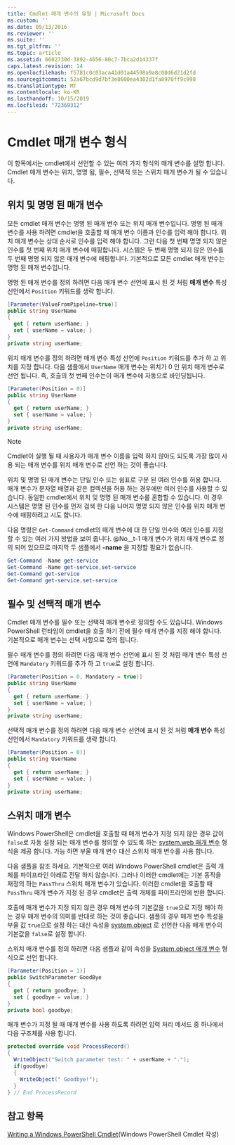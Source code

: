```yaml
---
title: Cmdlet 매개 변수의 유형 | Microsoft Docs
ms.custom: ''
ms.date: 09/13/2016
ms.reviewer: ''
ms.suite: ''
ms.tgt_pltfrm: ''
ms.topic: article
ms.assetid: 6602730d-3892-4656-80c7-7bca2d14337f
caps.latest.revision: 14
ms.openlocfilehash: f5781c0c03aca41d01a44598a9a8c00d6d21d2fd
ms.sourcegitcommit: 52a67bcd9d7bf3e8600ea4302d1fa8970ff9c998
ms.translationtype: MT
ms.contentlocale: ko-KR
ms.lasthandoff: 10/15/2019
ms.locfileid: "72369312"
---
```

# <a name="types-of-cmdlet-parameters"></a>Cmdlet 매개 변수 형식

이 항목에서는 cmdlet에서 선언할 수 있는 여러 가지 형식의 매개 변수를 설명 합니다. Cmdlet 매개 변수는 위치, 명명 됨, 필수, 선택적 또는 스위치 매개 변수가 될 수 있습니다.

## <a name="positional-and-named-parameters"></a>위치 및 명명 된 매개 변수

모든 cmdlet 매개 변수는 명명 된 매개 변수 또는 위치 매개 변수입니다. 명명 된 매개 변수를 사용 하려면 cmdlet을 호출할 때 매개 변수 이름과 인수를 입력 해야 합니다. 위치 매개 변수는 상대 순서로 인수를 입력 해야 합니다. 그런 다음 첫 번째 명명 되지 않은 인수를 첫 번째 위치 매개 변수에 매핑합니다. 시스템은 두 번째 명명 되지 않은 인수를 두 번째 명명 되지 않은 매개 변수에 매핑합니다. 기본적으로 모든 cmdlet 매개 변수는 명명 된 매개 변수입니다.

명명 된 매개 변수를 정의 하려면 다음 매개 변수 선언에 표시 된 것 처럼 **매개 변수** 특성 선언에서 `Position` 키워드를 생략 합니다.

```csharp
[Parameter(ValueFromPipeline=true)]
public string UserName
{
  get { return userName; }
  set { userName = value; }
}
private string userName;
```

위치 매개 변수를 정의 하려면 매개 변수 특성 선언에 `Position` 키워드를 추가 하 고 위치를 지정 합니다. 다음 샘플에서 `UserName` 매개 변수는 위치가 0 인 위치 매개 변수로 선언 됩니다. 즉, 호출의 첫 번째 인수는이 매개 변수에 자동으로 바인딩됩니다.

```csharp
[Parameter(Position = 0)]
public string UserName
{
  get { return userName; }
  set { userName = value; }
}
private string userName;
```

> [!NOTE]
> Cmdlet이 실행 될 때 사용자가 매개 변수 이름을 입력 하지 않아도 되도록 가장 많이 사용 되는 매개 변수를 위치 매개 변수로 선언 하는 것이 좋습니다.

위치 및 명명 된 매개 변수는 단일 인수 또는 쉼표로 구분 된 여러 인수를 허용 합니다. 매개 변수가 문자열 배열과 같은 컬렉션을 허용 하는 경우에만 여러 인수를 사용할 수 있습니다. 동일한 cmdlet에서 위치 및 명명 된 매개 변수를 혼합할 수 있습니다. 이 경우 시스템은 명명 된 인수를 먼저 검색 한 다음 나머지 명명 되지 않은 인수를 위치 매개 변수에 매핑하려고 시도 합니다.

다음 명령은 `Get-Command` cmdlet의 매개 변수에 대 한 단일 인수와 여러 인수를 지정할 수 있는 여러 가지 방법을 보여 줍니다. @No__t-1 매개 변수가 위치 매개 변수로 정의 되어 있으므로 마지막 두 샘플에서 **-name** 을 지정할 필요가 없습니다.

```powershell
Get-Command -Name get-service
Get-Command -Name get-service,set-service
Get-Command get-service
Get-Command get-service,set-service
```

## <a name="mandatory-and-optional-parameters"></a>필수 및 선택적 매개 변수

Cmdlet 매개 변수를 필수 또는 선택적 매개 변수로 정의할 수도 있습니다. Windows PowerShell 런타임이 cmdlet을 호출 하기 전에 필수 매개 변수를 지정 해야 합니다.  기본적으로 매개 변수는 선택 사항으로 정의 됩니다.

필수 매개 변수를 정의 하려면 다음 매개 변수 선언에 표시 된 것 처럼 매개 변수 특성 선언에 `Mandatory` 키워드를 추가 하 고 `true`로 설정 합니다.

```csharp
[Parameter(Position = 0, Mandatory = true)]
public string UserName
{
  get { return userName; }
  set { userName = value; }
}
private string userName;
```

선택적 매개 변수를 정의 하려면 다음 매개 변수 선언에 표시 된 것 처럼 **매개 변수** 특성 선언에서 `Mandatory` 키워드를 생략 합니다.

```csharp
[Parameter(Position = 0)]
public string UserName
{
  get { return userName; }
  set { userName = value; }
}
private string userName;
```

## <a name="switch-parameters"></a>스위치 매개 변수

Windows PowerShell은 cmdlet을 호출할 때 매개 변수가 지정 되지 않은 경우 값이 `false`로 자동 설정 되는 매개 변수를 정의할 수 있도록 하는 [system.web 매개 변수](/dotnet/api/System.Management.Automation.SwitchParameter) 형식을 제공 합니다. 가능 하면 부울 매개 변수 대신 스위치 매개 변수를 사용 합니다.

다음 샘플을 참조 하세요. 기본적으로 여러 Windows PowerShell cmdlet은 출력 개체를 파이프라인 아래로 전달 하지 않습니다. 그러나 이러한 cmdlet에는 기본 동작을 재정의 하는 `PassThru` 스위치 매개 변수가 있습니다. 이러한 cmdlet을 호출할 때 `PassThru` 매개 변수가 지정 된 경우 cmdlet은 출력 개체를 파이프라인에 반환 합니다.

호출에 매개 변수가 지정 되지 않은 경우 매개 변수의 기본값을 `true`으로 지정 해야 하는 경우 매개 변수의 의미를 반대로 하는 것이 좋습니다. 샘플의 경우 매개 변수 특성을 부울 값 `true`으로 설정 하는 대신 속성을 [system.object](/dotnet/api/System.Management.Automation.SwitchParameter) 로 선언한 다음 매개 변수의 기본값을 `false`로 설정 합니다.

스위치 매개 변수를 정의 하려면 다음 샘플과 같이 속성을 [System.object 매개 변수](/dotnet/api/System.Management.Automation.SwitchParameter) 형식으로 선언 합니다.

```csharp
[Parameter(Position = 1)]
public SwitchParameter GoodBye
{
  get { return goodbye; }
  set { goodbye = value; }
}
private bool goodbye;
```

매개 변수가 지정 될 때 매개 변수를 사용 하도록 하려면 입력 처리 메서드 중 하나에서 다음 구조체를 사용 합니다.

```csharp
protected override void ProcessRecord()
{
  WriteObject("Switch parameter test: " + userName + ".");
  if(goodbye)
  {
    WriteObject(" Goodbye!");
  }
} // End ProcessRecord
```

## <a name="see-also"></a>참고 항목

[Writing a Windows PowerShell Cmdlet](./writing-a-windows-powershell-cmdlet.md)(Windows PowerShell Cmdlet 작성)
